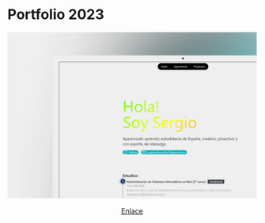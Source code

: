# Portfolio 2023
![Captura](https://raw.githubusercontent.com/D4souls/portfolio-2023/main/public/previewportfolio.webp)
<center><a href="https://sam-portfolio2023.netlify.app/" target="_blank">Enlace</a></center>
